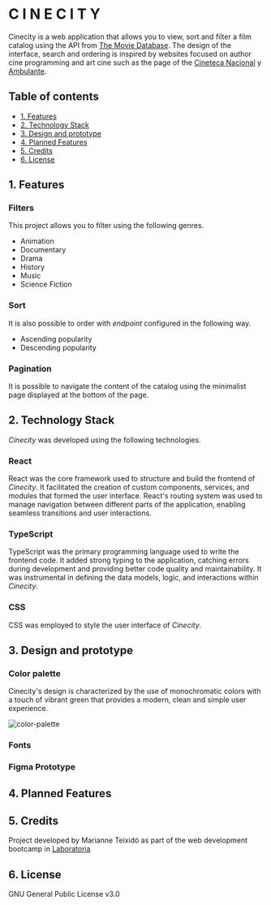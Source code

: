 # C I N E C I T Y

Cinecity is a web application that allows you to view, sort and filter a film catalog using the API from [The Movie Database](https://developer.themoviedb.org/docs). The design of the interface, search and ordering is inspired by websites focused on author cine programming and art cine such as the page of the [Cineteca Nacional](https://www.cinetecanacional.net/#gsc.tab=0) y [Ambulante](https://www.ambulante.org/).

## Table of contents

- [1. Features](#1-features)
- [2. Technology Stack](#2-technology-stack)
- [3. Design and prototype](#3-design-and-prototype)
- [4. Planned Features](#4-planned-features)
- [5. Credits](#5-credits)
- [6. License](#6-license)

## 1. Features

### Filters

This project allows you to filter using the following genres.

- Animation
- Documentary
- Drama
- History
- Music
- Science Fiction

### Sort

It is also possible to order with _endpoint_ configured in the following way.

- Ascending popularity
- Descending popularity

### Pagination

It is possible to navigate the content of the catalog using the minimalist page displayed at the bottom of the page.

## 2. Technology Stack

_Cinecity_  was developed using the following technologies.

### React
React was the core framework used to structure and build the frontend of _Cinecity_. It facilitated the creation of custom components, services, and modules that formed the user interface. React's routing system was used to manage navigation between different parts of the application, enabling seamless transitions and user interactions.

### TypeScript

TypeScript was the primary programming language used to write the frontend code. It added strong typing to the application, catching errors during development and providing better code quality and maintainability. It was instrumental in defining the data models, logic, and interactions within _Cinecity_.

### CSS

 CSS was employed to style the user interface of _Cinecity_. 

## 3. Design and prototype

### Color palette

Cinecity's design is characterized by the use of monochromatic colors with a touch of vibrant green that provides a modern, clean and simple user experience.

![color-palette](assets/colorpalette.png)

### Fonts

### Figma Prototype

## 4. Planned Features

## 5. Credits

Project developed by Marianne Teixidó as part of the web development bootcamp in [Laboratoria](https://www.laboratoria.la/)

## 6. License 

GNU General Public License v3.0